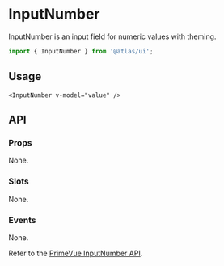 # InputNumber

InputNumber is an input field for numeric values with theming.

```ts
import { InputNumber } from '@atlas/ui';
```

## Usage

```vue
<InputNumber v-model="value" />
```

## API

### Props

None.

### Slots

None.

### Events

None.

Refer to the [PrimeVue InputNumber API](https://primevue.org/inputnumber/#api).

